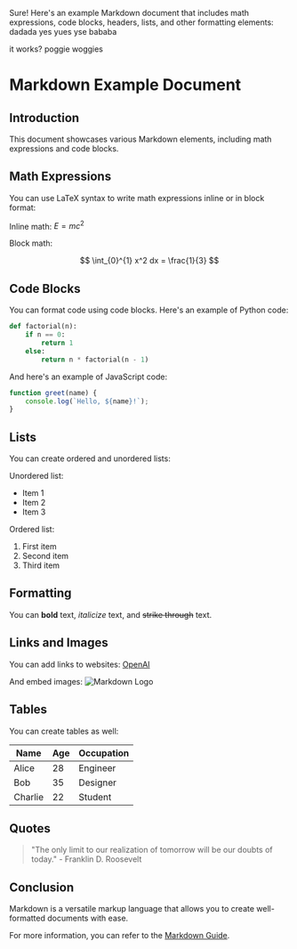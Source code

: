 Sure! Here's an example Markdown document that includes math expressions, code blocks, headers, lists, and other formatting elements:
dadada
yes yues yse 
bababa

it works? poggie woggies


# Markdown Example Document

## Introduction

This document showcases various Markdown elements, including math expressions and code blocks.

## Math Expressions

You can use LaTeX syntax to write math expressions inline or in block format:

Inline math: $E=mc^2$

Block math:

$$
\int_{0}^{1} x^2 dx = \frac{1}{3}
$$

## Code Blocks

You can format code using code blocks. Here's an example of Python code:

```python
def factorial(n):
    if n == 0:
        return 1
    else:
        return n * factorial(n - 1)
```

And here's an example of JavaScript code:

```javascript
function greet(name) {
    console.log(`Hello, ${name}!`);
}
```

## Lists

You can create ordered and unordered lists:

Unordered list:
- Item 1
- Item 2
- Item 3

Ordered list:
1. First item
2. Second item
3. Third item

## Formatting

You can **bold** text, _italicize_ text, and ~~strike through~~ text.

## Links and Images

You can add links to websites: [OpenAI](https://www.openai.com/)

And embed images: ![Markdown Logo](https://markdown-here.com/img/icon256.png)

## Tables

You can create tables as well:

| Name     | Age | Occupation |
|----------|-----|------------|
| Alice    | 28  | Engineer   |
| Bob      | 35  | Designer   |
| Charlie  | 22  | Student    |

## Quotes

> "The only limit to our realization of tomorrow will be our doubts of today." - Franklin D. Roosevelt

## Conclusion

Markdown is a versatile markup language that allows you to create well-formatted documents with ease.

For more information, you can refer to the [Markdown Guide](https://www.markdownguide.org/).
